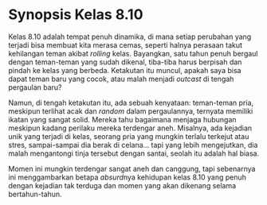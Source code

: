# Synopsis Kelas 8.10

Kelas 8.10 adalah tempat penuh dinamika, di mana setiap perubahan yang terjadi bisa membuat kita merasa cemas, seperti halnya perasaan takut kehilangan teman akibat *rolling* kelas. Bayangkan, satu tahun penuh bergaul dengan teman-teman yang sudah dikenal, tiba-tiba harus berpisah dan pindah ke kelas yang berbeda. Ketakutan itu muncul, apakah saya bisa dapat teman baru yang cocok, atau malah menjadi *outcast* di tengah pergaulan baru?

Namun, di tengah ketakutan itu, ada sebuah kenyataan: teman-teman pria, meskipun terlihat acak dan *random* dalam pergaulannya, ternyata memiliki ikatan yang sangat solid. Mereka tahu bagaimana menjaga hubungan meskipun kadang perilaku mereka terdengar aneh. Misalnya, ada kejadian unik yang terjadi di kelas, seorang pria yang mungkin terlalu terkejut atau stres, sampai-sampai dia berak di celana... tapi yang lebih mengejutkan, dia malah mengantongi tinja tersebut dengan santai, seolah itu adalah hal biasa.

Momen ini mungkin terdengar sangat aneh dan canggung, tapi sebenarnya ini menggambarkan betapa *absurd*nya kehidupan kelas 8.10 yang penuh dengan kejadian tak terduga dan momen yang akan dikenang selama bertahun-tahun.
